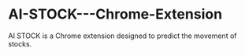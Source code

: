 # AI-STOCK---Chrome-Extension
AI STOCK is a Chrome extension designed to predict the movement of stocks.
